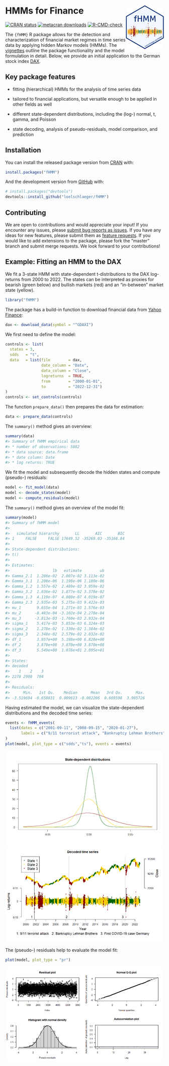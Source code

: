 
<!-- README.md is generated from README.Rmd. Please edit that file -->

# HMMs for Finance <a href="https://loelschlaeger.de/fHMM/"><img src="man/figures/logo.png" align="right" height="139" /></a>

<!-- badges: start -->

[![CRAN
status](https://www.r-pkg.org/badges/version/fHMM)](https://CRAN.R-project.org/package=fHMM)
[![metacran
downloads](https://cranlogs.r-pkg.org/badges/last-month/fHMM)](https://cran.r-project.org/package=fHMM)
[![R-CMD-check](https://github.com/loelschlaeger/fHMM/actions/workflows/R-CMD-check.yaml/badge.svg)](https://github.com/loelschlaeger/fHMM/actions/workflows/R-CMD-check.yaml)
<!-- badges: end -->

The `{fHMM}` R package allows for the detection and characterization of
financial market regimes in time series data by applying hidden Markov
models (HMMs). The [vignettes](https://loelschlaeger.de/fHMM/articles/)
outline the package functionality and the model formulation in detail.
Below, we provide an initial application to the German stock index
[DAX](https://en.wikipedia.org/wiki/DAX).

## Key package features

- fitting (hierarchical) HMMs for the analysis of time series data

- tailored to financial applications, but versatile enough to be applied
  in other fields as well

- different state-dependent distributions, including the (log-) normal,
  t, gamma, and Poisson

- state decoding, analysis of pseudo-residuals, model comparison, and
  prediction

## Installation

You can install the released package version from [CRAN](https://CRAN.R-project.org) with:

``` r
install.packages("fHMM")
```

And the development version from [GitHub](https://github.com/) with:

``` r
# install.packages("devtools")
devtools::install_github("loelschlaeger/fHMM")
```

## Contributing

We are open to contributions and would appreciate your input! If you
encounter any issues, please [submit bug reports as
issues](https://github.com/loelschlaeger/fHMM/issues/new?assignees=&labels=bug&template=bug.md).
If you have any ideas for new features, please submit them as [feature
requests](https://github.com/loelschlaeger/fHMM/issues/new?assignees=&labels=future&template=suggestion.md).
If you would like to add extensions to the package, please fork the
“master” branch and submit merge requests. We look forward to your
contributions!

## Example: Fitting an HMM to the DAX

We fit a 3-state HMM with state-dependent t-distributions to the DAX
log-returns from 2000 to 2022. The states can be interpreted as proxies
for bearish (green below) and bullish markets (red) and an “in-between”
market state (yellow).

``` r
library("fHMM")
```

The package has a build-in function to download financial data from
[Yahoo Finance](https://finance.yahoo.com/):

``` r
dax <- download_data(symbol = "^GDAXI")
```

We first need to define the model:

``` r
controls <- list(
  states = 3,
  sdds   = "t",
  data   = list(file        = dax,
                date_column = "Date",
                data_column = "Close",
                logreturns  = TRUE,
                from        = "2000-01-01",
                to          = "2022-12-31")
)
controls <- set_controls(controls)
```

The function `prepare_data()` then prepares the data for estimation:

``` r
data <- prepare_data(controls)
```

The `summary()` method gives an overview:

``` r
summary(data)
#> Summary of fHMM empirical data
#> * number of observations: 5882 
#> * data source: data.frame 
#> * date column: Date 
#> * log returns: TRUE
```

We fit the model and subsequently decode the hidden states and compute
(pseudo-) residuals:

``` r
model <- fit_model(data)
model <- decode_states(model)
model <- compute_residuals(model)
```

The `summary()` method gives an overview of the model fit:

``` r
summary(model)
#> Summary of fHMM model
#> 
#>   simulated hierarchy       LL       AIC       BIC
#> 1     FALSE     FALSE 17649.52 -35269.03 -35168.84
#> 
#> State-dependent distributions:
#> t() 
#> 
#> Estimates:
#>                   lb   estimate        ub
#> Gamma_2.1  1.286e-02  2.007e-02 3.113e-02
#> Gamma_3.1  1.208e-06  1.198e-06 1.180e-06
#> Gamma_1.2  1.557e-02  2.489e-02 3.959e-02
#> Gamma_3.2  1.036e-02  1.877e-02 3.378e-02
#> Gamma_1.3  4.119e-07  4.080e-07 4.019e-07
#> Gamma_2.3  2.935e-03  5.275e-03 9.422e-03
#> mu_1       9.655e-04  1.271e-03 1.576e-03
#> mu_2      -8.483e-04 -3.102e-04 2.278e-04
#> mu_3      -3.813e-03 -1.760e-03 2.932e-04
#> sigma_1    5.417e-03  5.853e-03 6.324e-03
#> sigma_2    1.278e-02  1.330e-02 1.384e-02
#> sigma_3    2.348e-02  2.579e-02 2.832e-02
#> df_1       3.957e+00  5.198e+00 6.828e+00
#> df_2       3.870e+08  3.870e+08 3.870e+08
#> df_3       5.549e+00  1.078e+01 2.095e+01
#> 
#> States:
#> decoded
#>    1    2    3 
#> 2278 2900  704 
#> 
#> Residuals:
#>      Min.   1st Qu.    Median      Mean   3rd Qu.      Max. 
#> -3.519694 -0.658831  0.009613 -0.002206  0.669598  3.905726
```

Having estimated the model, we can visualize the state-dependent
distributions and the decoded time series:

``` r
events <- fHMM_events(
  list(dates = c("2001-09-11", "2008-09-15", "2020-01-27"),
       labels = c("9/11 terrorist attack", "Bankruptcy Lehman Brothers", "First COVID-19 case Germany"))
)
plot(model, plot_type = c("sdds","ts"), events = events)
```

![](man/figures/README-plot_model_fit-1.png)<!-- -->![](man/figures/README-plot_model_fit-2.png)<!-- -->

The (pseudo-) residuals help to evaluate the model fit:

``` r
plot(model, plot_type = "pr")
```

![](man/figures/README-plot_model_residuals-1.png)<!-- -->
